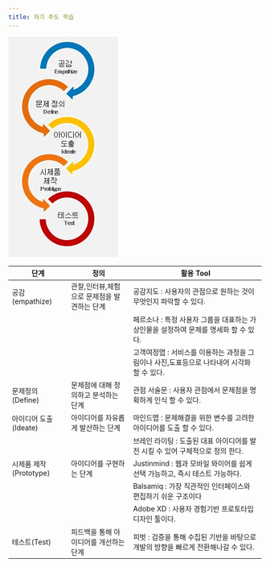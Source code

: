 ```yaml
---
title: 자기 주도 학습
---
```


![image](https://raw.githubusercontent.com/ujajuck/public/master/Image/Week1_Image.JPG)


| 단계 |정의|               활용 Tool                |
|----|----------------|------------------------------------|
| 공감(empathize) |관찰,인터뷰,체험으로 문제점을 발견하는 단계| 공감지도 : 사용자의 관점으로 원하는 것이 무엇인지 파악할 수 있다.|
|||페르소나 : 특정 사용자 그룹을 대표하는 가상인물을 설정하여 문제를 명세화 할 수 있다.|
|||고객여정맵 : 서비스를 이용하는 과정을 그림이나 사진,도표등으로 나타내어 시각화 할 수 있다.|
| 문제정의(Define) |문제점에 대해 정의하고 분석하는 단계| 관점 서술문 : 사용자 관점에서 문제점을 명확하게 인식 할 수 있다.|
| 아이디어 도출(Ideate) |아이디어를 자유롭게 발산하는 단계| 마인드맵 : 문제해결을 위한 변수를 고려한 아이디어를 도출 할 수 있다.|
|||브레인 라이팅 : 도출된 대표 아이디어를 발전 시킬 수 있어 구체적으로 정의 한다.|
| 시제품 제작(Prototype) |아이디어를 구현하는 단계| Justinmind : 웹과 모바일 와이어를 쉽게 선택 가능하고, 즉시 테스트 가능하다.|
|||Balsamiq :  가장 직관적인 인터페이스와 편집하기 쉬운 구조이다|
|||Adobe XD : 사용자 경험기반 프로토타입 디자인 툴이다.|
| 테스트(Test) |피드백을 통해 아이디어를 개선하는 단계 |피벗 : 검증을 통해 수집된 기반을 바탕으로 개발의 방향을 빠르게 전환해나갈 수 있다.|

